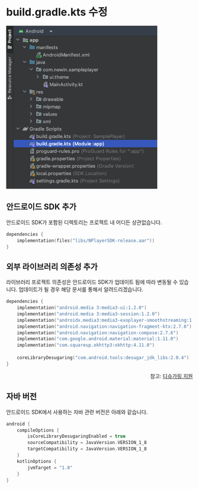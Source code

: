 # build.gradle.kts 수정

![](./img/build_gradle_kts.png)

## 안드로이드 SDK 추가

안드로이드 SDK가 포함된 디렉토리는 프로젝트 내 어디든 상관없습니다.

```kotlin
dependencies {
	implementation(files("libs/NPlayerSDK-release.aar"))
}
```

## 외부 라이브러리 의존성 추가

라이브러리 프로젝트 의존성은 안드로이드 SDK가 업데이트 됨에 따라 변동될 수 있습니다. 업데이트가 될 경우 해당 문서를 통해서 알려드리겠습니다.

```kotlin
dependencies {
	implementation("android.media 3:media3-ui:1.2.0")
	implementation("android.media 3:media3-session:1.2.0")
	implementation("androidx.media3:media3-exoplayer-smoothstreaming:1.2.0")
	implementation("android.navigation:navigation-fragment-ktx:2.7.6")
	implementation("android.navigation:navigation-compose:2.7.6")
	implementation("com.google.android.material:material:1.11.0")
	implementation("com.squareup.okhttp3:okhttp:4.11.0")

	coreLibraryDesugaring("com.android.tools:desugar_jdk_libs:2.0.4")
}
```

<div align="right">
참고: <a href="https://developer.android.com/studio/write/java8-support?hl=ko#library-desugaring">디슈가링 지원</a>
</div>


## 자바 버전

안드로이드 SDK에서 사용하는 자바 관련 버전은 아래와 같습니다.

```kotlin
android {
    compileOptions {
        isCoreLibraryDesugaringEnabled = true
		sourceCompatibility = JavaVersion.VERSION_1_8
        targetCompatibility = JavaVersion.VERSION_1_8
    }
    kotlinOptions {
 		jvmTarget = "1.8"
    }
}
```